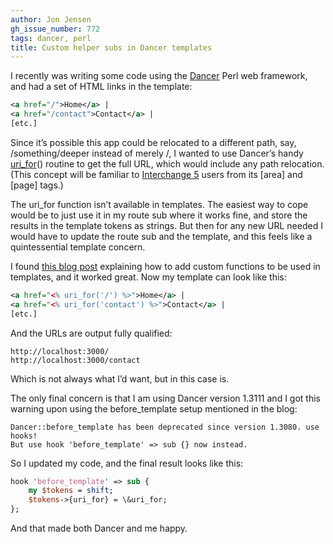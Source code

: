 ```yaml
---
author: Jon Jensen
gh_issue_number: 772
tags: dancer, perl
title: Custom helper subs in Dancer templates
---
```


I recently was writing some code using the [Dancer](http://perldancer.org/) Perl web framework, and had a set of HTML links in the template:

```xml
<a href="/">Home</a> |
<a href="/contact">Contact</a> |
[etc.]
```

Since it’s possible this app could be relocated to a different path, say, /something/deeper instead of merely /, I wanted to use Dancer’s handy [uri_for](https://metacpan.org/module/Dancer#uri_for)() routine to get the full URL, which would include any path relocation. (This concept will be familiar to [Interchange 5](http://www.icdevgroup.org/) users from its [area] and [page] tags.)

The uri_for function isn’t available in templates. The easiest way to cope would be to just use it in my route sub where it works fine, and store the results in the template tokens as strings. But then for any new URL needed I would have to update the route sub and the template, and this feels like a quintessential template concern.

I found [this blog post](http://quispiam.com/adding-custom-helper-methods-to-dancer-templates/) explaining how to add custom functions to be used in templates, and it worked great. Now my template can look like this:

```xml
<a href="<% uri_for('/') %>">Home</a> |
<a href="<% uri_for('contact') %>">Contact</a> |
[etc.]
```

And the URLs are output fully qualified:

```nohighlight
http://localhost:3000/
http://localhost:3000/contact
```

Which is not always what I’d want, but in this case is.

The only final concern is that I am using Dancer version 1.3111 and I got this warning upon using the before_template setup mentioned in the blog:

```
Dancer::before_template has been deprecated since version 1.3080. use hooks!
But use hook 'before_template' => sub {} now instead.
```

So I updated my code, and the final result looks like this:

```perl
hook 'before_template' => sub {
    my $tokens = shift;
    $tokens->{uri_for} = \&uri_for;
};
```

And that made both Dancer and me happy.
